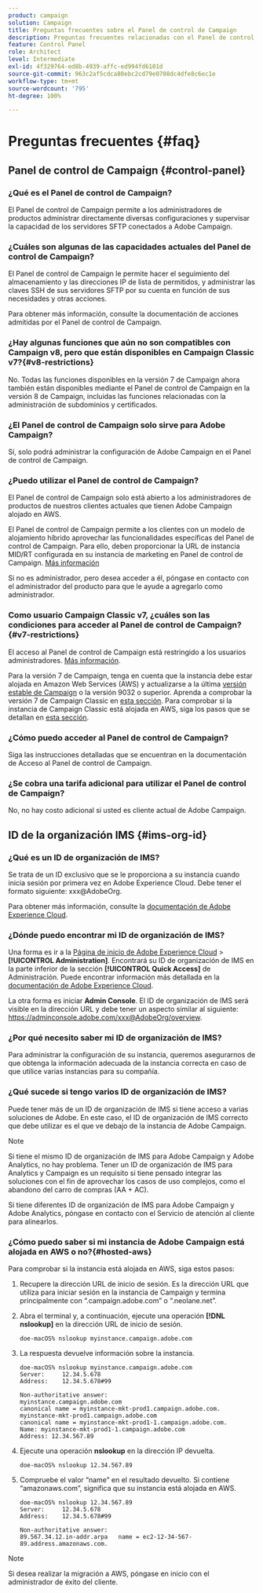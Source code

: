 ```yaml
---
product: campaign
solution: Campaign
title: Preguntas frecuentes sobre el Panel de control de Campaign
description: Preguntas frecuentes relacionadas con el Panel de control de Campaign
feature: Control Panel
role: Architect
level: Intermediate
exl-id: 4f329764-ed8b-4939-affc-ed994fd6101d
source-git-commit: 963c2af5cdca80ebc2cd79e0708dc4dfe8c6ec1e
workflow-type: tm+mt
source-wordcount: '795'
ht-degree: 100%

---
```


# Preguntas frecuentes {#faq}

## Panel de control de Campaign {#control-panel}

### ¿Qué es el Panel de control de Campaign?

El Panel de control de Campaign permite a los administradores de productos administrar directamente diversas configuraciones y supervisar la capacidad de los servidores SFTP conectados a Adobe Campaign.

### ¿Cuáles son algunas de las capacidades actuales del Panel de control de Campaign?

El Panel de control de Campaign le permite hacer el seguimiento del almacenamiento y las direcciones IP de lista de permitidos, y administrar las claves SSH de sus servidores SFTP por su cuenta en función de sus necesidades y otras acciones.

Para obtener más información, consulte la documentación de acciones admitidas por el Panel de control de Campaign.

### ¿Hay algunas funciones que aún no son compatibles con Campaign v8, pero que están disponibles en Campaign Classic v7?{#v8-restrictions}

No. Todas las funciones disponibles en la versión 7 de Campaign ahora también están disponibles mediante el Panel de control de Campaign en la versión 8 de Campaign, incluidas las funciones relacionadas con la administración de subdominios y certificados.

### ¿El Panel de control de Campaign solo sirve para Adobe Campaign?

Sí, solo podrá administrar la configuración de Adobe Campaign en el Panel de control de Campaign.

### ¿Puedo utilizar el Panel de control de Campaign?

El Panel de control de Campaign solo está abierto a los administradores de productos de nuestros clientes actuales que tienen Adobe Campaign alojado en AWS.

El Panel de control de Campaign permite a los clientes con un modelo de alojamiento híbrido aprovechar las funcionalidades específicas del Panel de control de Campaign. Para ello, deben proporcionar la URL de instancia MID/RT configurada en su instancia de marketing en Panel de control de Campaign. [Más información](instances-settings/using/external-accounts.md)

Si no es administrador, pero desea acceder a él, póngase en contacto con el administrador del producto para que le ayude a agregarlo como administrador.

### Como usuario Campaign Classic v7, ¿cuáles son las condiciones para acceder al Panel de control de Campaign? {#v7-restrictions}

El acceso al Panel de control de Campaign está restringido a los usuarios administradores. [Más información](discover/using/managing-permissions.md).

Para la versión 7 de Campaign, tenga en cuenta que la instancia debe estar alojada en Amazon Web Services (AWS) y actualizarse a la última [versión estable de Campaign](https://experienceleague.adobe.com/docs/campaign-classic/using/release-notes/rn-overview.html?lang=es#rn-statuses) o la versión 9032 o superior. Aprenda a comprobar la versión 7 de Campaign Classic en [esta sección](https://experienceleague.adobe.com/docs/campaign-classic/using/getting-started/starting-with-adobe-campaign/launching-adobe-campaign.html?lang=es#getting-your-campaign-version). Para comprobar si la instancia de Campaign Classic está alojada en AWS, siga los pasos que se detallan en [esta sección](#hosted-aws).

### ¿Cómo puedo acceder al Panel de control de Campaign?

Siga las instrucciones detalladas que se encuentran en la documentación de Acceso al Panel de control de Campaign.

### ¿Se cobra una tarifa adicional para utilizar el Panel de control de Campaign?

No, no hay costo adicional si usted es cliente actual de Adobe Campaign.

## ID de la organización IMS {#ims-org-id}

### ¿Qué es un ID de organización de IMS?

Se trata de un ID exclusivo que se le proporciona a su instancia cuando inicia sesión por primera vez en Adobe Experience Cloud. Debe tener el formato siguiente: xxx@AdobeOrg.

Para obtener más información, consulte la [documentación de Adobe Experience Cloud](https://experienceleague.adobe.com/docs/core-services/interface/administration/organizations.html?lang=es).

### ¿Dónde puedo encontrar mi ID de organización de IMS?

Una forma es ir a la [Página de inicio de Adobe Experience Cloud](https://experiencecloud.adobe.com/) > **[!UICONTROL Administration]**. Encontrará su ID de organización de IMS en la parte inferior de la sección **[!UICONTROL Quick Access]** de Administración. Puede encontrar información más detallada en la [documentación de Adobe Experience Cloud](https://experienceleague.adobe.com/docs/core-services/interface/administration/organizations.html).

La otra forma es iniciar **Admin Console**. El ID de organización de IMS será visible en la dirección URL y debe tener un aspecto similar al siguiente: https://adminconsole.adobe.com/xxx@AdobeOrg/overview.

### ¿Por qué necesito saber mi ID de organización de IMS?

Para administrar la configuración de su instancia, queremos asegurarnos de que obtenga la información adecuada de la instancia correcta en caso de que utilice varias instancias para su compañía.

### ¿Qué sucede si tengo varios ID de organización de IMS?

Puede tener más de un ID de organización de IMS si tiene acceso a varias soluciones de Adobe. En este caso, el ID de organización de IMS correcto que debe utilizar es el que ve debajo de la instancia de Adobe Campaign.

>[!NOTE]
>
>Si tiene el mismo ID de organización de IMS para Adobe Campaign y Adobe Analytics, no hay problema. Tener un ID de organización de IMS para Analytics y Campaign es un requisito si tiene pensado integrar las soluciones con el fin de aprovechar los casos de uso complejos, como el abandono del carro de compras (AA + AC).
>
>Si tiene diferentes ID de organización de IMS para Adobe Campaign y Adobe Analytics, póngase en contacto con el Servicio de atención al cliente para alinearlos.

### ¿Cómo puedo saber si mi instancia de Adobe Campaign está alojada en AWS o no?{#hosted-aws}

Para comprobar si la instancia está alojada en AWS, siga estos pasos:

1. Recupere la dirección URL de inicio de sesión. Es la dirección URL que utiliza para iniciar sesión en la instancia de Campaign y termina principalmente con “.campaign.adobe.com” o “.neolane.net”.
1. Abra el terminal y, a continuación, ejecute una operación **[!DNL nslookup]** en la dirección URL de inicio de sesión.

   `doe-macOS% nslookup myinstance.campaign.adobe.com`

1. La respuesta devuelve información sobre la instancia.

   ```
   doe-macOS% nslookup myinstance.campaign.adobe.com
   Server:     12.34.5.678
   Address:    12.34.5.678#99
   
   Non-authoritative answer:
   myinstance.campaign.adobe.com
   canonical name = myinstance-mkt-prod1.campaign.adobe.com.
   myinstance-mkt-prod1.campaign.adobe.com
   canonical name = myinstance-mkt-prod1-1.campaign.adobe.com.
   Name: myinstance-mkt-prod1-1.campaign.adobe.com
   Address: 12.34.567.89
   ```

1. Ejecute una operación **nslookup** en la dirección IP devuelta.

   `doe-macOS% nslookup 12.34.567.89`

1. Compruebe el valor “name” en el resultado devuelto. Si contiene “amazonaws.com”, significa que su instancia está alojada en AWS.

   ```
   doe-macOS% nslookup 12.34.567.89
   Server:     12.34.5.678
   Address:    12.34.5.678#99
   
   Non-authoritative answer:
   89.567.34.12.in-addr.arpa   name = ec2-12-34-567-89.address.amazonaws.com.
   ```

>[!NOTE]
>
>Si desea realizar la migración a AWS, póngase en inicio con el administrador de éxito del cliente.
